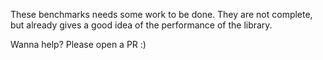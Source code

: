 These benchmarks needs some work to be done. They are not complete, but already
gives a good idea of the performance of the library.

Wanna help? Please open a PR :)